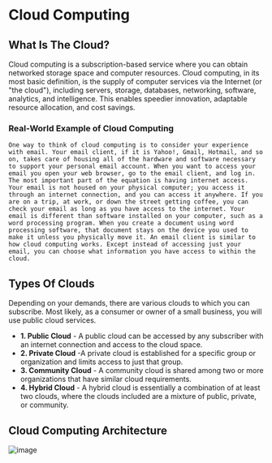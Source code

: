 # Cloud Computing

 ## What Is The Cloud?

Cloud computing is a subscription-based service where you can obtain networked storage space and
computer resources. Cloud computing, in its most basic definition, is the supply of computer services via the Internet (or "the cloud"), including servers, storage, databases, networking, software, analytics, and intelligence. This enables speedier innovation, adaptable resource allocation, and cost savings.

### Real-World Example of Cloud Computing
`One way to think of cloud computing is to consider your experience with
email. Your email client, if it is Yahoo!, Gmail, Hotmail, and so on, takes care of housing all of
the hardware and software necessary to support your personal email account. When you want to
access your email you open your web browser, go to the email client, and log in. The most
important part of the equation is having internet access. Your email is not housed on your
physical computer; you access it through an internet connection, and you can access it anywhere.
If you are on a trip, at work, or down the street getting coffee, you can check your email as long
as you have access to the internet. Your email is different than software installed on your
computer, such as a word processing program. When you create a document using word
processing software, that document stays on the device you used to make it unless you physically
move it. An email client is similar to how cloud computing works. Except instead of accessing
just your email, you can choose what information you have access to within the cloud.`

## Types Of Clouds
Depending on your demands, there are various clouds to which you can subscribe. Most likely, as a consumer or owner of a small business, you will use public cloud services. 

- **1. Public Cloud** - A public cloud can be accessed by any subscriber with an internet connection
and access to the cloud space.
- **2. Private Cloud** -A private cloud is established for a specific group or organization and limits
access to just that group.
- **3. Community Cloud** - A community cloud is shared among two or more organizations that
have similar cloud requirements.
- **4. Hybrid Cloud** - A hybrid cloud is essentially a combination of at least two clouds, where the
clouds included are a mixture of public, private, or community.

## Cloud Computing Architecture
![image](https://github.com/LionDami/B00134876-Cloud-Computing/assets/145494245/dccf84df-2113-4b45-8f12-cfbdf53d14d4)





